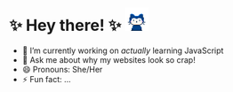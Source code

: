 # ✨ **Hey there!** ✨ <img src="images/mona-whisper-md.gif" height="42" width="42">

- 🔭 I’m currently working on <em>actually</em> learning JavaScript
- 💬 Ask me about why my websites look so crap!
- 😄 Pronouns: She/Her
- ⚡ Fun fact: ...
